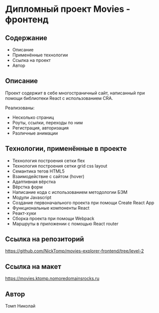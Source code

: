 # Дипломный проект Movies - фронтенд

## Содержание

* Описание
* Применённые технологии
* Ссылка на проект
* Автор

## Описание

Проект содержит в себе многостраничный сайт, написанный при помощи библиотеки React c использованием CRA.

Реализованы:

* Несколько страниц
* Роуты, ссылки, переходы по ним
* Регистрация, авторизация
* Различные анимации

## Технологии, применённые в проекте

* Технология построения сетки flex
* Технология построения сетки grid css layout
* Семантика тегов HTML5  
* Взаимодействие с сайтом (hover)
* Адаптивная вёрстка
* Вёрстка форм
* Написание кода с использованием методологии БЭМ  
* Модули Javascript
* Создание первоначального проекта при помощи Create React App
* Функциональные компоненты React
* Реакт-хуки
* Cборка проекта при помощи Webpack
* Маршруты в приложении с помощью React router

## Ссылка на репозиторий

<https://github.com/NickTomp/movies-explorer-frontend/tree/level-2>

## Ссылка на макет

<https://movies.ktomp.nomoredomainsrocks.ru>

## Автор

Томп Николай
